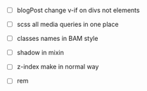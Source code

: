 * [ ] blogPost change v-if on divs not elements
* [ ] scss all media queries in one place
* [ ] classes names in BAM style
* [ ] shadow in mixin
* [ ] z-index make in normal way
* [ ] rem

